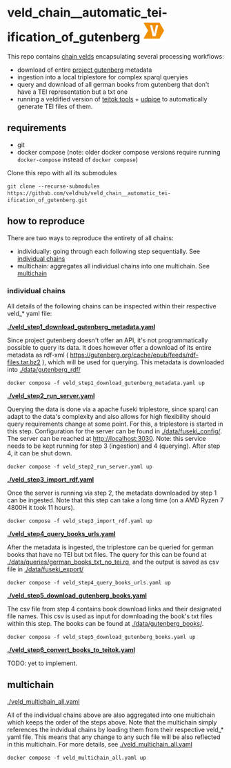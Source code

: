 # veld_chain__automatic_tei-ification_of_gutenberg ![veld chain](https://raw.githubusercontent.com/veldhub/.github/refs/heads/main/images/symbol_V_letter.png) 

This repo contains [chain velds](https://zenodo.org/records/13322913) encapsulating several
processing workflows:
- download of entire [project gutenberg](https://www.gutenberg.org/) metadata
- ingestion into a local triplestore for complex sparql queryies
- query and download of all german books from gutenberg that don't have a TEI representation but a
  txt one
- running a veldified version of [teitok tools](https://github.com/ufal/teitok-tools) + 
  [udpipe](https://lindat.mff.cuni.cz/services/udpipe/) to automatically generate TEI files of them.

## requirements

- git
- docker compose (note: older docker compose versions require running `docker-compose` instead of 
  `docker compose`)

Clone this repo with all its submodules
```
git clone --recurse-submodules https://github.com/veldhub/veld_chain__automatic_tei-ification_of_gutenberg.git
```

## how to reproduce

There are two ways to reproduce the entirety of all chains: 
- individually: going through each following step sequentially. See 
[individual chains](#individual-chains)
- multichain: aggregates all individual chains into one multichain. See [multichain](#multichain)

### individual chains

All details of the following chains can be inspected within their respective veld_* yaml file:

**[./veld_step1_download_gutenberg_metadata.yaml](./veld_step1_download_gutenberg_metadata.yaml)**

Since project gutenberg doesn't offer an API, it's not programmatically possible to query its data.
It does however offer a download of its entire metadata as rdf-xml ( 
https://gutenberg.org/cache/epub/feeds/rdf-files.tar.bz2 ), which will be used for querying. This 
metadata is downloaded into [./data/gutenberg_rdf/](./data/gutenberg_rdf/)

```
docker compose -f veld_step1_download_gutenberg_metadata.yaml up
```

**[./veld_step2_run_server.yaml](./veld_step2_run_server.yaml)**

Querying the data is done via a apache fuseki triplestore, since sparql can adapt to the data's 
complexity and also allows for high flexibility should query requirements change at some point. For 
this, a triplestore is started in this step. Configuration for the server can be found in
[./data/fuseki_config/](./data/fuseki_config/). The server can be reached at 
[http://localhost:3030](http://localhost:3030). Note: this service needs to be kept running for step 
3 (ingestion) and 4 (querying). After step 4, it can be shut down.

```
docker compose -f veld_step2_run_server.yaml up
```

**[./veld_step3_import_rdf.yaml](./veld_step3_import_rdf.yaml)**

Once the server is running via step 2, the metadata downloaded by step 1 can be ingested. Note that 
this step can take a long time (on a AMD Ryzen 7 4800H it took 11 hours). 

```
docker compose -f veld_step3_import_rdf.yaml up
```

**[./veld_step4_query_books_urls.yaml](./veld_step4_query_books_urls.yaml)**

After the metadata is ingested, the triplestore can be queried for german books that have no TEI but
txt files. The query for this can be found at 
[./data/queries/german_books_txt_no_tei.rq](./data/queries/german_books_txt_no_tei.rq), and the 
output is saved as csv file in [./data/fuseki_export/](./data/fuseki_export/)

```
docker compose -f veld_step4_query_books_urls.yaml up
```

**[./veld_step5_download_gutenberg_books.yaml](./veld_step5_download_gutenberg_books.yaml)**

The csv file from step 4 contains book download links and their designated file names. This csv is
used as input for downloading the book's txt files within this step. The books can be found at 
[./data/gutenberg_books/](./data/gutenberg_books/).

```
docker compose -f veld_step5_download_gutenberg_books.yaml up
```

**[./veld_step6_convert_books_to_teitok.yaml](./veld_step6_convert_books_to_teitok.yaml)**

TODO: yet to implement.

## multichain

[./veld_multichain_all.yaml](./veld_multichain_all.yaml)

All of the individual chains above are also aggregated into one multichain which keeps the order of
the steps above. Note that the multichain simply references the indvidual chains by loading them
from their respective veld_* yaml file. This means that any change to any such file will be also
reflected in this multichain. For more details, see 
[./veld_multichain_all.yaml](./veld_multichain_all.yaml) 

```
docker compose -f veld_multichain_all.yaml up
```

